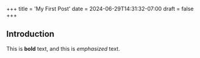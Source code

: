 +++
title = 'My First Post'
date = 2024-06-29T14:31:32-07:00
draft = false
+++
## Introduction

This is **bold** text, and this is *emphasized* text.
